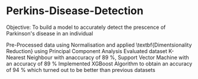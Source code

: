 # Perkins-Disease-Detection
 Objective: To build a model to accurately detect the prescence of Parkinson's disease in an individual

Pre-Processed data using Normalisation and applied \textbf{Dimentsionality Reduction} using Principal Component Analysis
Evaluated dataset K-Nearest Neighbour with anaccuracy of 89 %, Support Vector Machine with an accuracy of 89 %
Implemented XGBoost Algorithm to obtain an accuracy of 94 % which turned out to be better than previous datasets
